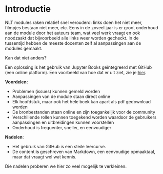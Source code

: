 # Introductie

NLT modules raken relatief snel verouderd: links doen het niet meer, filmpjes bestaan niet meer, etc. Eens in de zoveel jaar is er groot onderhoud aan de module door het auteurs team, wat veel werk vraagt en ook noodzaakt dat bijvoorbeeld alle links weer worden gecheckt. In de tussentijd hebben de meeste docenten zelf al aanpassingen aan de modules gemaakt.

Kan dat niet anders?

Een oplossing is het gebruik van Jupyter Books geïntegreerd met GitHub (een online platform). Een voorbeeld van hoe dat er uit ziet, zie je [hier](https://nlt-modules.github.io/Schakelmodule/).

**Voordelen:**
*  Problemen (issues) kunnen gemeld worden 
*  Aanpassingen van de module staan direct online 
*  Elk hoofdstuk, maar ook het hele boek kan apart als pdf gedownload worden 
*  De bronbestanden staan online en zijn toegankelijk voor de community 
*  Verschillende rollen kunnen toegekend worden waardoor de gebruikers aanpassingen en uitbreidingen kunnen voorstellen 
*  Onderhoud is frequenter, sneller, en eenvoudiger

**Nadelen:**
* Het gebruik van GitHub is een steile leercurve. 
* De content is geschreven van Markdown, een eenvoudige opmaaktaal, maar dat vraagt wel wat kennis.

Die nadelen proberen we hier zo veel mogelijk te verkleinen.